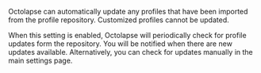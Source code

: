 Octolapse can automatically update any profiles that have been imported from the profile repository.  Customized profiles cannot be updated.

When this setting is enabled, Octolapse will periodically check for profile updates form the repository.  You will be notified when there are new updates available.  Alternatively, you can check for updates manually in the main settings page.
